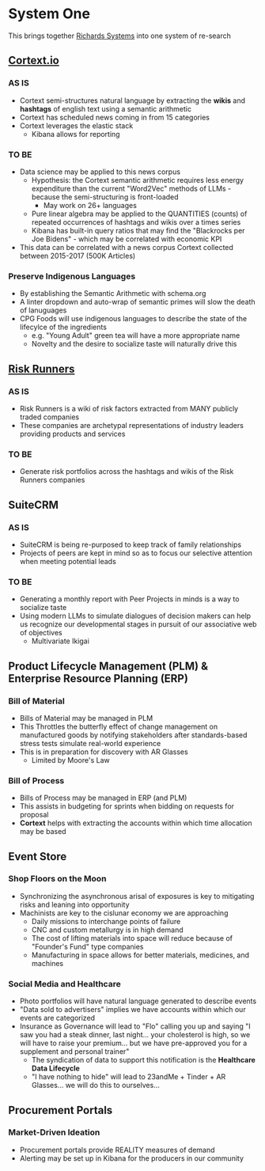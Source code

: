 # System One

This brings together [Richards Systems](https://richards.systems) into one system of re-search

## [Cortext.io](https://cortext.io)

### AS IS

- Cortext semi-structures natural language by extracting the **wikis** and **hashtags** of english text using a semantic arithmetic
- Cortext has scheduled news coming in from 15 categories
- Cortext leverages the elastic stack
    - Kibana allows for reporting

### TO BE

- Data science may be applied to this news corpus
    - Hypothesis: the Cortext semantic arithmetic requires less energy expenditure than the current "Word2Vec" methods of LLMs - because the semi-structuring is front-loaded
        - May work on 26+ languages
    - Pure linear algebra may be applied to the QUANTITIES (counts) of repeated occurrences of hashtags and wikis over a times series
    - Kibana has built-in query ratios that may find the "Blackrocks per Joe Bidens" - which may be correlated with economic KPI
- This data can be correlated with a news corpus Cortext collected between 2015-2017 (500K Articles)

### Preserve Indigenous Languages

- By establishing the Semantic Arithmetic with schema.org
- A linter dropdown and auto-wrap of semantic primes will slow the death of lanuguages
- CPG Foods will use indigenous languages to describe the state of the lifecylce of the ingredients
    - e.g. "Young Adult" green tea will have a more appropriate name
    - Novelty and the desire to socialize taste will naturally drive this

## [Risk Runners](https://riskrunners.com)

### AS IS

- Risk Runners is a wiki of risk factors extracted from MANY publicly traded companies
- These companies are archetypal representations of industry leaders providing products and services

### TO BE

- Generate risk portfolios across the hashtags and wikis of the Risk Runners companies

## SuiteCRM

### AS IS

- SuiteCRM is being re-purposed to keep track of family relationships
- Projects of peers are kept in mind so as to focus our selective attention when meeting potential leads

### TO BE

- Generating a monthly report with Peer Projects in minds is a way to socialize taste
- Using modern LLMs to simulate dialogues of decision makers can help us recognize our developmental stages in pursuit of our associative web of objectives
    - Multivariate Ikigai


## Product Lifecycle Management (PLM) & Enterprise Resource Planning (ERP)

### Bill of Material

- Bills of Material may be managed in PLM
- This Throttles the butterfly effect of change management on manufactured goods by notifying stakeholders after standards-based stress tests simulate real-world experience
- This is in preparation for discovery with AR Glasses
    - Limited by Moore's Law

### Bill of Process

- Bills of Process may be managed in ERP (and PLM)
- This assists in budgeting for sprints when bidding on requests for proposal
- **Cortext** helps with extracting the accounts within which time allocation may be based

## Event Store

### Shop Floors on the Moon

- Synchronizing the asynchronous arisal of exposures is key to mitigating risks and leaning into opportunity
- Machinists are key to the cislunar economy we are approaching
    - Daily missions to interchange points of failure
    - CNC and custom metallurgy is in high demand
    - The cost of lifting materials into space will reduce because of "Founder's Fund" type companies
    - Manufacturing in space allows for better materials, medicines, and machines

### Social Media and Healthcare

- Photo portfolios will have natural language generated to describe events
- "Data sold to advertisers" implies we have accounts within which our events are categorized
- Insurance as Governance will lead to "Flo" calling you up and saying "I saw you had a steak dinner, last night... your cholesterol is high, so we will have to raise your premium... but we have pre-approved you for a supplement and personal trainer"
    - The syndication of data to support this notification is the **Healthcare Data Lifecycle**
    - "I have nothing to hide" will lead to 23andMe + Tinder + AR Glasses... we will do this to ourselves...

## Procurement Portals

### Market-Driven Ideation

- Procurement portals provide REALITY measures of demand
- Alerting may be set up in Kibana for the producers in our community